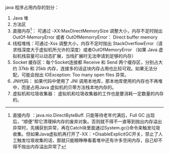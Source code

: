 java 程序占用内存的划分：
1. Java 堆
2. 方法区
3. 直接内存[^1]： 可通过 -XX:MaxDirectMemorySize 调整大小，内存不足时抛出OutOf-MemoryError 或者 OutOfMemorryError： Direct buffer memory
4. 线程堆栈：可通过-Xss 调整大小，内存不足时抛出 StackOverflowError（请求栈深度大于虚拟机所允许的深度）或者OutOfMemoryError （如果 Java 虚拟机栈容量可以动态扩展，当栈扩展时无法申请到足够的内存）
5. Socket 缓存区：每个Socket连接都 Receive 和 Send 两个缓存区，分别占大约 37kb 和 25kb 内存，连接多的话这块内存占用也比较可观。如果无法分配，可能会抛出 IOException: Too many open files 异常。
6. JNI代码： 如果代码中使用了 JNI 调用本地库，那本地库使用的内存也不再堆中，而是占用Java 虚拟机的贝蒂方法栈本地内存的。
7. 虚拟机和垃圾收集器： 虚拟机和垃圾收集器的工作也是要消耗一定数量的内存的。

[^1]: 直接内存 ：java.nio.DirectByteBuff. 只能等待老年代满后，Full GC 出现后，“顺便”帮它清理掉内存的废弃对象。否则就不得不一直等到抛出内存溢出异常时，先捕获到异常，再在Catch块里面通过System.gc()命令来触发垃圾收集。但如果Java虚拟机再打开了-XX：+DisableExplicitGC开关，禁止了人工触发垃圾收集的话，那就只能眼睁睁看着堆中还有许多空闲内存，自己却不得不抛出内存溢出异常了